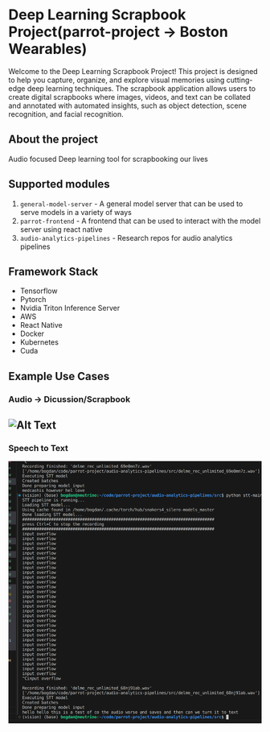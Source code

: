 # Deep Learning Scrapbook Project(parrot-project -> Boston Wearables)

Welcome to the Deep Learning Scrapbook Project! This project is designed to help you capture, organize, and explore visual memories using cutting-edge deep learning techniques. The scrapbook application allows users to create digital scrapbooks where images, videos, and text can be collated and annotated with automated insights, such as object detection, scene recognition, and facial recognition.

## About the project
Audio focused Deep learning tool for scrapbooking our lives

## Supported modules
1. `general-model-server` - A general model server that can be used to serve models in a variety of ways
2. `parrot-frontend` - A frontend that can be used to interact with the model server using react native
3. `audio-analytics-pipelines` - Research repos for audio analytics pipelines

## Framework Stack
* Tensorflow
* Pytorch
* Nvidia Triton Inference Server
* AWS
* React Native
* Docker
* Kubernetes
* Cuda

## Example Use Cases
### Audio -> Dicussion/Scrapbook 
![Alt Text](assets/example_of_audio_to_text_to_dicussion.gif)
---
### Speech to Text
![Alt Text](assets/stt-example.png)
